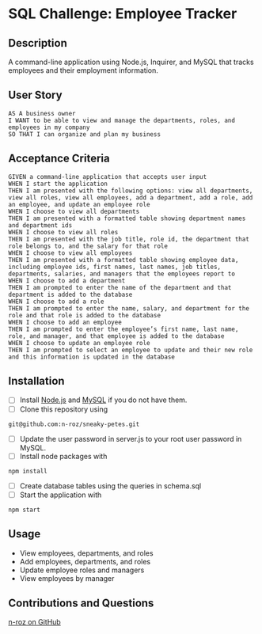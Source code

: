 # SQL Challenge: Employee Tracker

## Description
A command-line application using Node.js, Inquirer, and MySQL that tracks employees and their employment information.

## User Story
```
AS A business owner
I WANT to be able to view and manage the departments, roles, and employees in my company
SO THAT I can organize and plan my business
```

## Acceptance Criteria
```
GIVEN a command-line application that accepts user input
WHEN I start the application
THEN I am presented with the following options: view all departments, view all roles, view all employees, add a department, add a role, add an employee, and update an employee role
WHEN I choose to view all departments
THEN I am presented with a formatted table showing department names and department ids
WHEN I choose to view all roles
THEN I am presented with the job title, role id, the department that role belongs to, and the salary for that role
WHEN I choose to view all employees
THEN I am presented with a formatted table showing employee data, including employee ids, first names, last names, job titles, departments, salaries, and managers that the employees report to
WHEN I choose to add a department
THEN I am prompted to enter the name of the department and that department is added to the database
WHEN I choose to add a role
THEN I am prompted to enter the name, salary, and department for the role and that role is added to the database
WHEN I choose to add an employee
THEN I am prompted to enter the employee’s first name, last name, role, and manager, and that employee is added to the database
WHEN I choose to update an employee role
THEN I am prompted to select an employee to update and their new role and this information is updated in the database
```

## Installation
- [ ] Install [Node.js](https://nodejs.org/en/download/) and [MySQL](https://dev.mysql.com/downloads/) if you do not have them.
- [ ] Clone this repository using
```
git@github.com:n-roz/sneaky-petes.git
```
- [ ] Update the user password in server.js to your root user password in MySQL.
- [ ] Install node packages with
```
npm install
```
- [ ] Create database tables using the queries in schema.sql
- [ ] Start the application with
```
npm start
```
## Usage
- View employees, departments, and roles
- Add employees, departments, and roles
- Update employee roles and managers
- View employees by manager

## Contributions and Questions
[n-roz on GitHub](https://github.com/n-roz)
